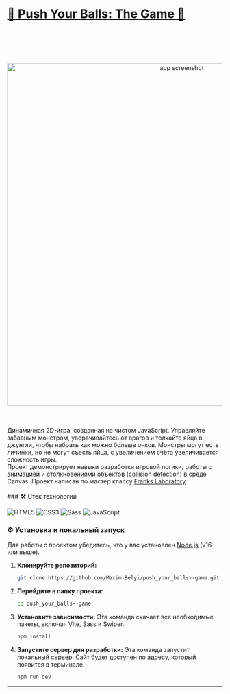 <h1> <a href="https://maxim-belyi.github.io/push_your_balls--game/" target="_blank">
👾 Push Your Balls: The Game 👹 </a> </h1>
<br>
<br>

<br><p align="center">
  <img src="images/push-title.avif" alt="app screenshot" width="800">
</p>
<br>
<br>
Динамичная 2D-игра, созданная на чистом JavaScript. Управляйте забавным монстром, уворачивайтесь от врагов и толкайте яйца в джунгли, чтобы набрать как можно больше очков.
Монстры могут есть личинки, но не могут съесть яйца, с увеличением счёта увеличивается сложность игры.
<br>
Проект демонстрирует навыки разработки игровой логики, работы с анимацией и столкновениями объектов (collision detection) в среде Canvas.
Проект написан по мастер классу <a href="https://www.youtube.com/watch?v=f_4KTiKWIqA&ab_channel=Frankslaboratory">Franks Laboratory</a>
<br>
<br>
### 🛠️ Стек технологий

![HTML5](https://camo.githubusercontent.com/c587a3bc846443ec1d1675ad4dc630495fc7ec473e74cbce391552a9c53b857c/68747470733a2f2f696d672e736869656c64732e696f2f62616467652f2d48544d4c352d6f72616e67653f6c6f676f3d68746d6c35266c6f676f436f6c6f723d7768697465)
![CSS3](https://camo.githubusercontent.com/a5aeb17d7ec1bb24ff43862059cc5a97e3b60e4ff27057ed10ba4925603f9f0f/68747470733a2f2f696d672e736869656c64732e696f2f62616467652f2d435353332d626c75653f6c6f676f3d63737333266c6f676f436f6c6f723d7768697465)
![Sass](https://camo.githubusercontent.com/74d5655386be146493165f4b1e4a0b455621f62c3c6b256efe90895071bb2c3a/68747470733a2f2f696d672e736869656c64732e696f2f62616467652f2d534353532d4343363639393f6c6f676f3d73617373266c6f676f436f6c6f723d7768697465)
![JavaScript](https://camo.githubusercontent.com/b28dbfaba05bd8a8a5bb5c4750fc77e1d754f92e571ce10ada92ef061aa31780/68747470733a2f2f696d672e736869656c64732e696f2f62616467652f2d4a6176615363726970742d79656c6c6f773f6c6f676f3d6a617661736372697074266c6f676f436f6c6f723d626c61636b)
<br>
### ⚙️ Установка и локальный запуск

Для работы с проектом убедитесь, что у вас установлен [Node.js](https://nodejs.org/ru/) (v16 или выше).

1.  **Клонируйте репозиторий:**
    ```bash
    git clone https://github.com/Maxim-Belyi/push_your_balls--game.git
    ```

2.  **Перейдите в папку проекта:**
    ```bash
    cd push_your_balls--game
    ```

3.  **Установите зависимости:**
    Эта команда скачает все необходимые пакеты, включая Vite, Sass и Swiper.
    ```bash
    npm install
    ```

4.  **Запустите сервер для разработки:**
    Эта команда запустит локальный сервер. Сайт будет доступен по адресу, который появится в терминале.
    ```bash
    npm run dev
    ```

---






